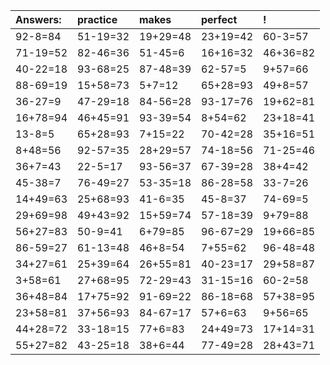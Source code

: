 | Answers: | practice | makes | perfect | ! |
| :--- | :--- | :--- | :--- | :--- |
| 92-8=84 | 51-19=32 | 19+29=48 | 23+19=42 | 60-3=57 | 
| 71-19=52 | 82-46=36 | 51-45=6 | 16+16=32 | 46+36=82 | 
| 40-22=18 | 93-68=25 | 87-48=39 | 62-57=5 | 9+57=66 | 
| 88-69=19 | 15+58=73 | 5+7=12 | 65+28=93 | 49+8=57 | 
| 36-27=9 | 47-29=18 | 84-56=28 | 93-17=76 | 19+62=81 | 
| 16+78=94 | 46+45=91 | 93-39=54 | 8+54=62 | 23+18=41 | 
| 13-8=5 | 65+28=93 | 7+15=22 | 70-42=28 | 35+16=51 | 
| 8+48=56 | 92-57=35 | 28+29=57 | 74-18=56 | 71-25=46 | 
| 36+7=43 | 22-5=17 | 93-56=37 | 67-39=28 | 38+4=42 | 
| 45-38=7 | 76-49=27 | 53-35=18 | 86-28=58 | 33-7=26 | 
| 14+49=63 | 25+68=93 | 41-6=35 | 45-8=37 | 74-69=5 | 
| 29+69=98 | 49+43=92 | 15+59=74 | 57-18=39 | 9+79=88 | 
| 56+27=83 | 50-9=41 | 6+79=85 | 96-67=29 | 19+66=85 | 
| 86-59=27 | 61-13=48 | 46+8=54 | 7+55=62 | 96-48=48 | 
| 34+27=61 | 25+39=64 | 26+55=81 | 40-23=17 | 29+58=87 | 
| 3+58=61 | 27+68=95 | 72-29=43 | 31-15=16 | 60-2=58 | 
| 36+48=84 | 17+75=92 | 91-69=22 | 86-18=68 | 57+38=95 | 
| 23+58=81 | 37+56=93 | 84-67=17 | 57+6=63 | 9+56=65 | 
| 44+28=72 | 33-18=15 | 77+6=83 | 24+49=73 | 17+14=31 | 
| 55+27=82 | 43-25=18 | 38+6=44 | 77-49=28 | 28+43=71 | 
